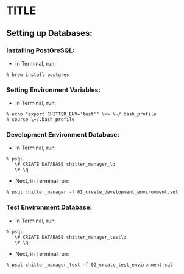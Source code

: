 # TITLE

## Setting up Databases:

### Installing PostGreSQL:
- in Terminal, run:
```shell
% brew install postgres
```

### Setting Environment Variables:
- In Terminal, run:
```shell
% echo "export CHITTER_ENV='test'" \>> \~/.bash_profile
% source \~/.bash_profile
```

### Development Environment Database:
- In Terminal, run:
```shell
% psql
   \# CREATE DATABASE chitter_manager_\;
   \# \q
```
- Next, in Terminal run:
```shell
% psql chitter_manager -f 01_create_development_environment.sql
```

### Test Environment Database:
- In Terminal, run:
```shell
% psql
   \# CREATE DATABASE chitter_manager_test\;
   \# \q
```
- Next, in Terminal run:
```shell
% psql chitter_manager_test -f 02_create_test_environment.sql
```
